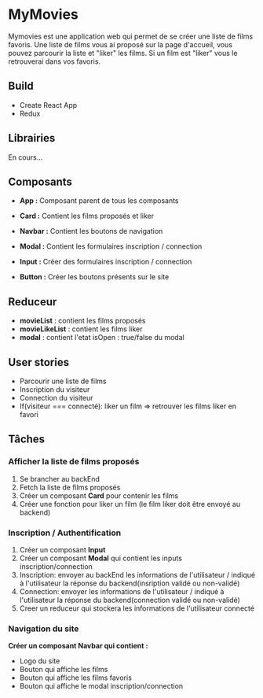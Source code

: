 # MyMovies

  Mymovies est une application web qui permet de se créer une liste de films favoris.
  Une liste de films vous ai proposé sur la page d'accueil, vous pouvez parcourir la liste
  et "liker" les films. Si un film est "liker" vous le retrouverai dans vos favoris.

## Build
  * Create React App
  * Redux


## Librairies

  En cours...


## Composants

  * **App :** Composant parent de tous les composants

  * **Card :**  Contient les films proposés et liker

  * **Navbar :** Contient les boutons de navigation

  * **Modal :** Contient les formulaires inscription / connection

  * **Input :** Créer des formulaires inscription / connection

  * **Button :** Créer les boutons présents sur le site


## Reduceur

  * **movieList** : contient les films proposés
  * **movieLikeList** : contient les films liker
  * **modal** : contient l'etat isOpen : true/false du modal


## User stories

  * Parcourir une liste de films
  * Inscription du visiteur
  * Connection du visiteur
  * If(visiteur === connecté): liker un film => retrouver les films liker en favori


## Tâches  

### Afficher la liste de films proposés
  1. Se brancher au backEnd  
  2. Fetch la liste de films proposés  
  3. Créer un composant **Card** pour contenir les films  
  4. Créer une fonction pour liker un film (le film liker doit être envoyé au backend)  

### Inscription / Authentification
  1. Créer un composant **Input**  
  2. Créer un composant **Modal** qui contient les inputs inscription/connection  
  3. Inscription: envoyer au backEnd les informations de l'utilisateur / indiqué à l'utilisateur la réponse du backend(insription validé ou non-validé)    
  4. Connection: envoyer les informations de l'utilisateur / indiqué à l'utilisateur la réponse du backend(connection validé ou non-validé)  
  5. Creer un reduceur qui stockera les informations de l'utilisateur connecté

### Navigation du site

**Créer un composant Navbar qui contient :**  
  * Logo du site
  * Bouton qui affiche les films
  * Bouton qui affiche les films favoris
  * Bouton qui affiche le modal inscription/connection
